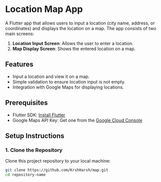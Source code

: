 # Location Map App

A Flutter app that allows users to input a location (city name, address, or coordinates) and displays the location on a map. The app consists of two main screens:
1. **Location Input Screen**: Allows the user to enter a location.
2. **Map Display Screen**: Shows the entered location on a map.

## Features
- Input a location and view it on a map.
- Simple validation to ensure location input is not empty.
- Integration with Google Maps for displaying locations.

## Prerequisites
- Flutter SDK: [Install Flutter](https://flutter.dev/docs/get-started/install)
- Google Maps API Key: Get one from the [Google Cloud Console](https://cloud.google.com/maps-platform/#get-started)

## Setup Instructions

### 1. Clone the Repository
Clone this project repository to your local machine:
```bash
git clone https://github.com/KrshHarsh/map.git
cd repository-name
